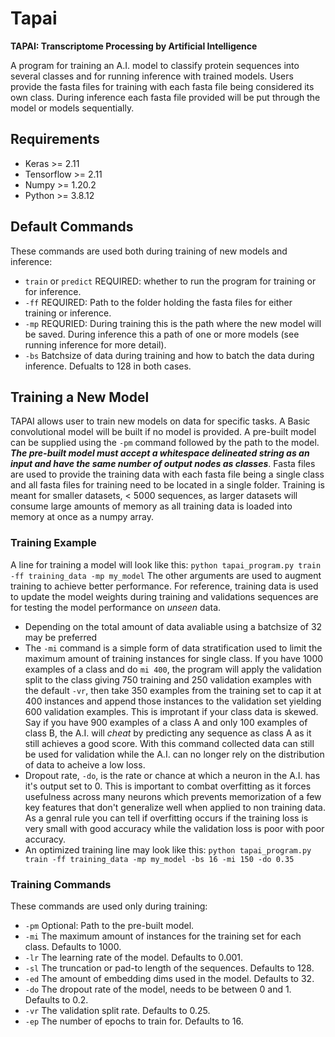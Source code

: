 # Tapai
**TAPAI: Transcriptome Processing by Artificial Intelligence**

A program for training an A.I. model to classify protein sequences into several classes and for running inference with trained models. Users provide the fasta files for training with each fasta file being considered its own class. During inference each fasta file provided will be put through the model or models sequentially.

## Requirements
+ Keras >= 2.11
+ Tensorflow >= 2.11
+ Numpy >= 1.20.2
+ Python >= 3.8.12


## Default Commands
These commands are used both during training of new models and inference:
+ `train` or `predict` REQUIRED: whether to run the program for training or for inference.
+ `-ff` REQUIRED: Path to the folder holding the fasta files for either training or inference.
+ `-mp` REQURIED: During training this is the path where the new model will be saved. During inference this a path of one or more models (see running inference for more detail).
+ `-bs` Batchsize of data during training and how to batch the data during inference. Defualts to 128 in both cases.


## Training a New Model
TAPAI allows user to train new models on data for specific tasks. A Basic convolutional model will be built if no model is provided. A pre-built model can be supplied using the `-pm` command followed by the path to the model. ***The pre-built model must accept a whitespace delineated string as an input and have the same number of output nodes as classes***. Fasta files are used to provide the training data with each fasta file being a single class and all fasta files for training need to be located in a single folder. Training is meant for smaller datasets, < 5000 sequences, as larger datasets will consume large amounts of memory as all training data is loaded into memory at once as a numpy array.


### Training Example
A line for training a model will look like this: `python tapai_program.py train -ff training_data -mp my_model` The other arguments are used to augment training to achieve better performance. For reference, training data is used to update the model weights during training and validations sequences are for testing the model performance on _unseen_ data.
+ Depending on the total amount of data avaliable using a batchsize of 32 may be preferred
+ The `-mi` command is a simple form of data stratification used to limit the maximum amount of training instances for single class. If you have 1000 examples of a class and do `mi 400`, the program will apply the validation split to the class giving 750 training and 250 validation examples with the default `-vr`, then take 350 examples from the training set to cap it at 400 instances and append those instances to the validation set yielding 600 validation examples. This is improtant if your class data is skewed. Say if you have 900 examples of a class A and only 100 examples of class B, the A.I. will _cheat_ by predicting any sequence as class A as it still achieves a good score. With this command collected data can still be used for validation while the A.I. can no longer rely on the distribution of data to acheive a low loss.
+ Dropout rate, `-do`, is the rate or chance at which a neuron in the A.I. has it's output set to 0. This is important to combat overfitting as it forces usefulness across many neurons which prevents memorization of a few key features that don't generalize well when applied to non training data. As a genral rule you can tell if overfitting occurs if the training loss is very small with good accuracy while the validation loss is poor with poor accuracy.
+ An optimized training line may look like this: `python tapai_program.py train -ff training_data -mp my_model -bs 16 -mi 150 -do 0.35`


### Training Commands
These commands are used only during training:
+ `-pm` Optional: Path to the pre-built model.
+ `-mi` The maximum amount of instances for the training set for each class. Defaults to 1000.
+ `-lr` The learning rate of the model. Defaults to 0.001.
+ `-sl` The truncation or pad-to length of the sequences. Defaults to 128. 
+ `-ed` The amount of embedding dims used in the model. Defaults to 32.
+ `-do` The dropout rate of the model, needs to be between 0 and 1. Defaults to 0.2.
+ `-vr` The validation split rate. Defaults to 0.25.
+ `-ep` The number of epochs to train for. Defaults to 16.
